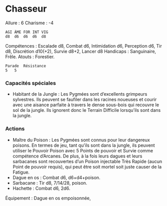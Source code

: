 # Chasseur

Allure : 6
Charisme : -4

	AGI	ÂME	FOR	INT	VIG
	d8	d6	d6	d6	d8

Compétences : Escalade d8, Combat d6, Intimidation d6, Perception d6, Tir d8, Discrétion d10(+2), Survie d8+2, Lancer d8
Handicaps : Sanguinaire, Frêle.
Atouts : Forestier.

	Parade	Résistance
	5	5

### Capacités spéciales
- Habitant de la Jungle : Les Pygmées sont d’excellents grimpeurs sylvestres. Ils peuvent se faufiler dans les racines noueuses et courir avec une aisance parfaite à travers le dense sous-bois qui recouvre le sol de la jungle. Ils ignorent donc le Terrain Difficile lorsqu’ils sont dans la jungle.

### Actions
- Maître du Poison : Les Pygmées sont connus pour leur dangereux poisons. En termes de jeu, tant qu’ils sont dans la jungle, ils peuvent utiliser le Pouvoir Poison avec 5 Points de pouvoir et Survie comme compétence d’Arcanes. De plus, à la fois leurs dagues et leurs sarbacanes sont recouvertes d’un Poison injectable Très Rapide (aucun Point de pouvoir requis), qui peut être soit mortel soit juste causer de la Fatigue.
- Dague en os : Combat d6, d6+d4+poison.
- Sarbacane : Tir d8, 7/14/28, poison.
- Hachette : Combat d6, 2d6.

Équipement : Dague en os empoisonnée,
